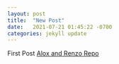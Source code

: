 ```yaml
---
layout: post
title:  "New Post"
date:   2021-07-21 01:45:22 -0700
categories: jekyll update
---
```

First Post
[Alox and Renzo Repo](../assets/puffin.jpg)